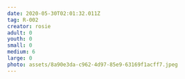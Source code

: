 ```yaml
---
date: 2020-05-30T02:01:32.011Z
tag: R-002
creator: rosie
adult: 0
youth: 0
small: 0
medium: 6
large: 0
photo: assets/8a90e3da-c962-4d97-85e9-63169f1acff7.jpeg
---
```

